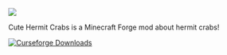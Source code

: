 ![](https://i.imgur.com/LB6JOmJ.png)

Cute Hermit Crabs is a Minecraft Forge mod about hermit crabs!

<a href="https://www.curseforge.com/minecraft/mc-mods/cute-hermit-crabs">
  <img src="https://cf.way2muchnoise.eu/full_414504_downloads.svg" alt="Curseforge Downloads">
</a>



